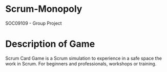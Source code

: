 # Scrum-Monopoly
SOC09109 - Group Project
# Description of Game
Scrum Card Game is a Scrum simulation to experience in a safe space the work in Scrum. 
For beginners and professionals, workshops or training.
